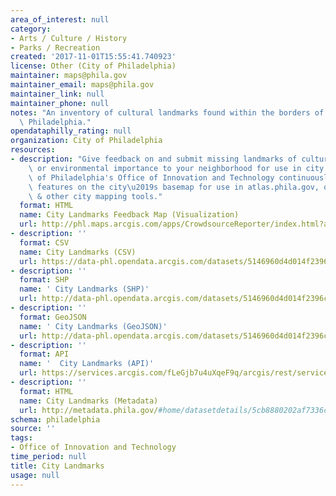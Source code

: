 ```yaml
---
area_of_interest: null
category:
- Arts / Culture / History
- Parks / Recreation
created: '2017-11-01T15:55:41.740923'
license: Other (City of Philadelphia)
maintainer: maps@phila.gov
maintainer_email: maps@phila.gov
maintainer_link: null
maintainer_phone: null
notes: "An inventory of cultural landmarks found within the borders of the City of\
  \ Philadelphia."
opendataphilly_rating: null
organization: City of Philadelphia
resources:
- description: "Give feedback on and submit missing landmarks of cultural, historical\
    \ or environmental importance to your neighborhood for use in city maps. The City\
    \ of Philadelphia's Office of Innovation and Technology continuously updates landmark\
    \ features on the city\u2019s basemap for use in atlas.phila.gov, openmaps.phila.gov\
    \ & other city mapping tools."
  format: HTML
  name: City Landmarks Feedback Map (Visualization)
  url: http://phl.maps.arcgis.com/apps/CrowdsourceReporter/index.html?appid=7fa0d185a2bd4ada90151b378aea2e1e
- description: ''
  format: CSV
  name: City Landmarks (CSV)
  url: https://data-phl.opendata.arcgis.com/datasets/5146960d4d014f2396cb82f31cd82dfe_0.csv
- description: ''
  format: SHP
  name: ' City Landmarks (SHP)'
  url: http://data-phl.opendata.arcgis.com/datasets/5146960d4d014f2396cb82f31cd82dfe_0.zip
- description: ''
  format: GeoJSON
  name: ' City Landmarks (GeoJSON)'
  url: http://data-phl.opendata.arcgis.com/datasets/5146960d4d014f2396cb82f31cd82dfe_0.geojson
- description: ''
  format: API
  name: '  City Landmarks (API)'
  url: https://services.arcgis.com/fLeGjb7u4uXqeF9q/arcgis/rest/services/CITY_LANDMARKS/FeatureServer/0/query?outFields=*&where=1%3D1
- description: ''
  format: HTML
  name: City Landmarks (Metadata)
  url: http://metadata.phila.gov/#home/datasetdetails/5cb8880202af7336c3f3bf6e/
schema: philadelphia
source: ''
tags:
- Office of Innovation and Technology
time_period: null
title: City Landmarks
usage: null
---
```

